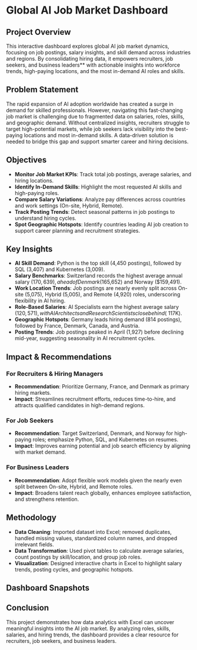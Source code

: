 
#  Global AI Job Market Dashboard  

## Project Overview  
This interactive dashboard explores global AI job market dynamics, focusing on job postings, salary insights, and skill demand across industries and regions. By consolidating hiring data, it empowers recruiters, job seekers, and business leaders** with actionable insights into workforce trends, high-paying locations, and the most in-demand AI roles and skills.  


## Problem Statement  
The rapid expansion of AI adoption worldwide has created a surge in demand for skilled professionals. However, navigating this fast-changing job market is challenging due to fragmented data on salaries, roles, skills, and geographic demand. Without centralized insights, recruiters struggle to target high-potential markets, while job seekers lack visibility into the best-paying locations and most in-demand skills. A data-driven solution is needed to bridge this gap and support smarter career and hiring decisions.  

##  Objectives  
- **Monitor Job Market KPIs**: Track total job postings, average salaries, and hiring locations.  
- **Identify In-Demand Skills**: Highlight the most requested AI skills and high-paying roles.  
- **Compare Salary Variations**: Analyze pay differences across countries and work settings (On-site, Hybrid, Remote).  
- **Track Posting Trends**: Detect seasonal patterns in job postings to understand hiring cycles.  
- **Spot Geographic Hotspots**: Identify countries leading AI job creation to support career planning and recruitment strategies.  


##  Key Insights  
- **AI Skill Demand**: Python is the top skill (4,450 postings), followed by SQL (3,407) and Kubernetes (3,009).  
- **Salary Benchmarks**: Switzerland records the highest average annual salary ($170,639), ahead of Denmark ($165,652) and Norway ($159,491).  
- **Work Location Trends**: Job postings are nearly evenly split across On-site (5,075), Hybrid (5,005), and Remote (4,920) roles, underscoring flexibility in AI hiring.  
- **Role-Based Salaries**: AI Specialists earn the highest average salary ($120,571), with AI Architects and Research Scientists close behind (~$117K).  
- **Geographic Hotspots**: Germany leads hiring demand (814 postings), followed by France, Denmark, Canada, and Austria.  
- **Posting Trends**: Job postings peaked in April (1,927) before declining mid-year, suggesting seasonality in AI recruitment cycles.  



##  Impact & Recommendations  

### For Recruiters & Hiring Managers  
- **Recommendation**: Prioritize Germany, France, and Denmark as primary hiring markets.  
- **Impact**: Streamlines recruitment efforts, reduces time-to-hire, and attracts qualified candidates in high-demand regions.  

### For Job Seekers  
- **Recommendation**: Target Switzerland, Denmark, and Norway for high-paying roles; emphasize Python, SQL, and Kubernetes on resumes.  
- **Impact**: Improves earning potential and job search efficiency by aligning with market demand.  

### For Business Leaders  
- **Recommendation**: Adopt flexible work models given the nearly even split between On-site, Hybrid, and Remote roles.  
- **Impact**: Broadens talent reach globally, enhances employee satisfaction, and strengthens retention.  

## Methodology  

- **Data Cleaning**: Imported dataset into Excel; removed duplicates, handled missing values, standardized column names, and dropped irrelevant fields.  
- **Data Transformation**: Used pivot tables to calculate average salaries, count postings by skill/location, and group job roles.  
- **Visualization**: Designed interactive charts in Excel to highlight salary trends, posting cycles, and geographic hotspots.  



## Dashboard Snapshots  



## Conclusion  
This project demonstrates how data analytics with Excel can uncover meaningful insights into the AI job market. By analyzing roles, skills, salaries, and hiring trends, the dashboard provides a clear resource for recruiters, job seekers, and business leaders.  

